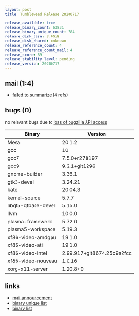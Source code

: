 ```yaml
---
layout: post
title: Tumbleweed Release 20200717

release_available: true
release_binary_count: 63831
release_binary_unique_count: 784
release_disk_base: 3.0GiB
release_disk_shared: unknown
release_reference_count: 4
release_reference_count_mail: 4
release_score: 89
release_stability_level: pending
release_version: 20200717
---
```


## mail (1:4)

- [failed to summarize](https://lists.opensuse.org/opensuse-factory/2020-07/msg00376.html) (4 refs)

## bugs (0)

<!--more-->

no relevant bugs due to [loss of bugzilla API access](https://bugzilla.opensuse.org/show_bug.cgi?id=1157722)

Binary | Version
--- | ---
Mesa | 20.1.2
gcc | 10
gcc7 | 7.5.0+r278197
gcc9 | 9.3.1+git1296
gnome-builder | 3.36.1
gtk3-devel | 3.24.21
kate | 20.04.3
kernel-source | 5.7.7
libqt5-qtbase-devel | 5.15.0
llvm | 10.0.0
plasma-framework | 5.72.0
plasma5-workspace | 5.19.3
xf86-video-amdgpu | 19.1.0
xf86-video-ati | 19.1.0
xf86-video-intel | 2.99.917+git8674.25c9a2fcc
xf86-video-nouveau | 1.0.16
xorg-x11-server | 1.20.8+0

## links

- [mail announcement](https://lists.opensuse.org/opensuse-factory/2020-07/msg00355.html)
- [binary unique list](http://download.opensuse.org/history/20200717/rpm.unique.list)
- [binary list](http://download.opensuse.org/history/20200717/rpm.list)
